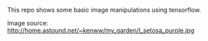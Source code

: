 
This repo shows some basic image manipulations using tensorflow. 


Image source: http://home.astound.net/~kenww/my_garden/I_setosa_purple.jpg
